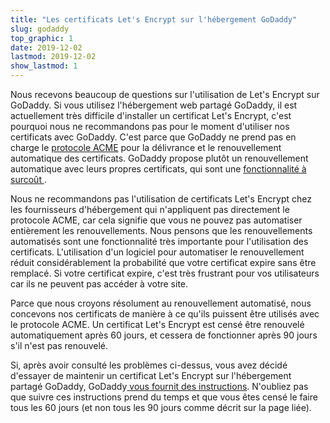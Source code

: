 ```yaml
---
title: "Les certificats Let's Encrypt sur l'hébergement GoDaddy"
slug: godaddy
top_graphic: 1
date: 2019-12-02
lastmod: 2019-12-02
show_lastmod: 1
---
```



Nous recevons beaucoup de questions sur l'utilisation de Let's Encrypt sur GoDaddy. Si vous utilisez l'hébergement web partagé GoDaddy, il est actuellement très difficile d'installer un certificat Let's Encrypt, c'est pourquoi nous ne recommandons pas pour le moment d'utiliser nos certificats avec GoDaddy. C'est parce que GoDaddy ne prend pas en charge le [protocole ACME](https://tools.ietf.org/html/rfc8555) pour la délivrance et le renouvellement automatique des certificats. GoDaddy propose plutôt un renouvellement automatique avec leurs propres certificats, qui sont une [fonctionnalité à surcoût ](https://www.godaddy.com/web-security/ssl-certificate).

Nous ne recommandons pas l'utilisation de certificats Let's Encrypt chez les fournisseurs d'hébergement qui n'appliquent pas directement le protocole ACME, car cela signifie que vous ne pouvez pas automatiser entièrement les renouvellements. Nous pensons que les renouvellements automatisés sont une fonctionnalité très importante pour l'utilisation des certificats. L'utilisation d'un logiciel pour automatiser le renouvellement réduit considérablement la probabilité que votre certificat expire sans être remplacé. Si votre certificat expire, c'est très frustrant pour vos utilisateurs car ils ne peuvent pas accéder à votre site.

Parce que nous croyons résolument au renouvellement automatisé, nous concevons nos certificats de manière à ce qu'ils puissent être utilisés avec le protocole ACME. Un certificat Let's Encrypt est censé être renouvelé automatiquement après 60 jours, et cessera de fonctionner après 90 jours s'il n'est pas renouvelé.

Si, après avoir consulté les problèmes ci-dessus, vous avez décidé d'essayer de maintenir un certificat Let's Encrypt sur l'hébergement partagé GoDaddy, GoDaddy[ vous fournit des instructions](https://www.godaddy.com/help/install-a-lets-encrypt-certificate-on-your-cpanel-hosting-account-28023). N'oubliez pas que suivre ces instructions prend du temps et que vous êtes censé le faire tous les 60 jours (et non tous les 90 jours comme décrit sur la page liée).
